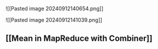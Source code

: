 ![[Pasted image 20240912140654.png]]

![[Pasted image 20240912141039.png]]

## [[Mean in MapReduce with Combiner]]